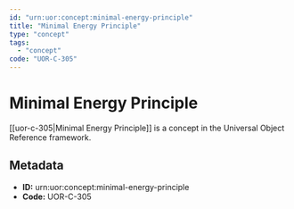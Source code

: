 ```yaml
---
id: "urn:uor:concept:minimal-energy-principle"
title: "Minimal Energy Principle"
type: "concept"
tags:
  - "concept"
code: "UOR-C-305"
---
```


# Minimal Energy Principle

[[uor-c-305|Minimal Energy Principle]] is a concept in the Universal Object Reference framework.

## Metadata

- **ID:** urn:uor:concept:minimal-energy-principle
- **Code:** UOR-C-305
